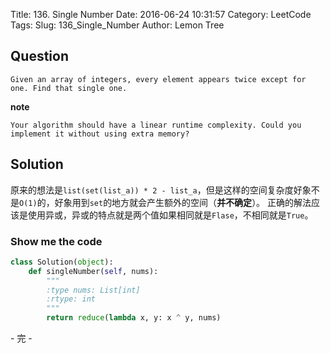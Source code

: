 Title: 136. Single Number
Date: 2016-06-24 10:31:57
Category: LeetCode
Tags:
Slug: 136_Single_Number
Author: Lemon Tree

## Question

    Given an array of integers, every element appears twice except for one. Find that single one.

**note**

    Your algorithm should have a linear runtime complexity. Could you implement it without using extra memory?

## Solution

  原来的想法是`list(set(list_a)) * 2 - list_a`，但是这样的空间复杂度好象不是`O(1)`的，好象用到`set`的地方就会产生额外的空间（**并不确定**）。
  正确的解法应该是使用异或，异或的特点就是两个值如果相同就是`Flase`，不相同就是`True`。

### Show me the code

```python
class Solution(object):
    def singleNumber(self, nums):
        """
        :type nums: List[int]
        :rtype: int
        """
        return reduce(lambda x, y: x ^ y, nums)
```

\- 完 -

